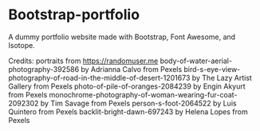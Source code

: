 # Bootstrap-portfolio
A dummy portfolio website made with Bootstrap, Font Awesome, and Isotope.

Credits:
portraits from https://randomuser.me
body-of-water-aerial-photography-392586 by Adrianna Calvo from Pexels
bird-s-eye-view-photography-of-road-in-the-middle-of-desert-1201673 by The Lazy Artist Gallery from Pexels
photo-of-pile-of-oranges-2084239 by Engin Akyurt from Pexels
monochrome-photography-of-woman-wearing-fur-coat-2092302 by Tim Savage from Pexels
person-s-foot-2064522 by Luis Quintero from Pexels
backlit-bright-dawn-697243 by Helena Lopes from Pexels
